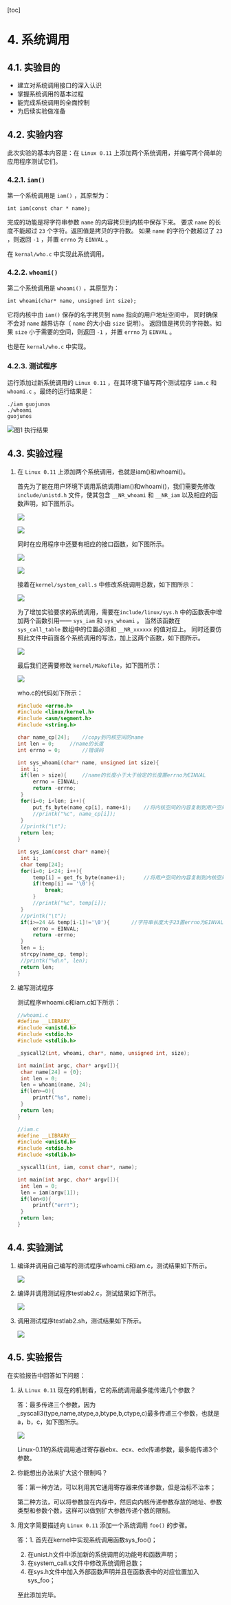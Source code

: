 [toc]

# 4. 系统调用

## 4.1. 实验目的

- 建立对系统调用接口的深入认识
- 掌握系统调用的基本过程
- 能完成系统调用的全面控制
- 为后续实验做准备

## 4.2. 实验内容

此次实验的基本内容是：在 `Linux 0.11` 上添加两个系统调用，并编写两个简单的应用程序测试它们。

### 4.2.1. `iam()`

第一个系统调用是 `iam()` ，其原型为：

```
int iam(const char * name);
```

完成的功能是将字符串参数 `name` 的内容拷贝到内核中保存下来。 要求 `name` 的长度不能超过 `23` 个字符。返回值是拷贝的字符数。 如果 `name` 的字符个数超过了 `23` ，则返回 `-1` ，并置 `errno` 为 `EINVAL` 。

在 `kernal/who.c` 中实现此系统调用。

### 4.2.2. `whoami()`

第二个系统调用是 `whoami()` ，其原型为：

```
int whoami(char* name, unsigned int size);
```

它将内核中由 `iam()` 保存的名字拷贝到 `name` 指向的用户地址空间中， 同时确保不会对 `name` 越界访存（ `name` 的大小由 `size` 说明）。 返回值是拷贝的字符数。如果 `size` 小于需要的空间，则返回 `-1` ，并置 `errno` 为 `EINVAL` 。

也是在 `kernal/who.c` 中实现。

### 4.2.3. 测试程序

运行添加过新系统调用的 `Linux 0.11` ，在其环境下编写两个测试程序 `iam.c` 和 `whoami.c` 。最终的运行结果是：

```
./iam guojunos
./whoami
guojunos
```

![图1 执行结果](http://os.guojunhit.cn/_images/lab02_whoami.png)

## 4.3. 实验过程

1. 在 `Linux 0.11` 上添加两个系统调用，也就是iam()和whoami()。

   首先为了能在用户环境下调用系统调用iam()和whoami()，我们需要先修改 `include/unistd.h` 文件，使其包含 `__NR_whoami` 和 `__NR_iam` 以及相应的函数声明，如下图所示。

   ![](images/img3.png)

   ![](images/img4.png)

   同时在应用程序中还要有相应的接口函数，如下图所示。

   ![](images/img5.png)

   ![](images/img6.png)

   接着在`kernel/system_call.s` 中修改系统调用总数，如下图所示：

   ![](images/img13.png)

   为了增加实验要求的系统调用，需要在`include/linux/sys.h` 中的函数表中增加两个函数引用—— `sys_iam` 和 `sys_whoami` 。 当然该函数在 `sys_call_table` 数组中的位置必须和 `__NR_xxxxxx` 的值对应上。 同时还要仿照此文件中前面各个系统调用的写法，加上这两个函数，如下图所示。

   ![](images/img7.png)

   最后我们还需要修改 `kernel/Makefile`，如下图所示：

   ![](images/img8.png)
   
   who.c的代码如下所示：
   
   ```c
   #include <errno.h>
   #include <linux/kernel.h>
   #include <asm/segment.h>
   #include <string.h>
   
   char name_cp[24];	//copy到内核空间的name
   int len = 0;		//name的长度
   int errno = 0;		//错误码
   
   int sys_whoami(char* name, unsigned int size){
   	int i;
   	if(len > size){		//name的长度小于大于给定的长度置errno为EINVAL
   		errno = EINVAL;
   		return -errno;
   	}
   	for(i=0; i<len; i++){
   		put_fs_byte(name_cp[i], name+i);	//将内核空间的内容复制到用户空间
   		//printk("%c", name_cp[i]);
   	}
   	//printk("\t");
   	return len;
   }
   
   int sys_iam(const char* name){
   	int i;
   	char temp[24];
   	for(i=0; i<24; i++){
   		temp[i] = get_fs_byte(name+i);		//将用户空间的内容复制到内核空间
   		if(temp[i] == '\0'){
   			break;
   		}
   		//printk("%c", temp[i]);
   	}
   	//printk("\t");
   	if(i>=24 && temp[i-1]!='\0'){		//字符串长度大于23置errno为EINVAL
   		errno = EINVAL;
   		return -errno;
   	}
   	len = i;
   	strcpy(name_cp, temp);
   	//printk("%d\n", len);
   	return len;
   }
   ```
   
2. 编写测试程序
   
      测试程序whoami.c和iam.c如下所示：
   
   ```c
   //whoami.c
   #define __LIBRARY__
   #include <unistd.h>
   #include <stdio.h>
   #include <stdlib.h>
   
   _syscall2(int, whoami, char*, name, unsigned int, size);
   
   int main(int argc, char* argv[]){
   	char name[24] = {0};
   	int len = 0;
   	len = whoami(name, 24);
   	if(len>=0){
   		printf("%s", name);
   	}
   	return len;
   }
   ```
   
   ```c
   //iam.c
   #define __LIBRARY__
   #include <unistd.h>
   #include <stdio.h>
   #include <stdlib.h>
   
   _syscall1(int, iam, const char*, name);
   
   int main(int argc, char* argv[]){
   	int len = 0;
   	len = iam(argv[1]);
   	if(len<0){
   		printf("err!");
   	}
   	return len;
   }
   
   ```

## 4.4. 实验测试

1. 编译并调用自己编写的测试程序whoami.c和iam.c，测试结果如下所示。

   ![](images/img9.png)

2. 编译并调用测试程序testlab2.c，测试结果如下所示。

   ![](images/img10.png)

3. 调用测试程序testlab2.sh，测试结果如下所示。

   ![](images/img11.png)

## 4.5. 实验报告

在实验报告中回答如下问题：

1. 从 `Linux 0.11` 现在的机制看，它的系统调用最多能传递几个参数？

   答：最多传递三个参数，因为_syscall3(type,name,atype,a,btype,b,ctype,c)最多传递三个参数，也就是a，b，c，如下图所示。

   ![](images/img12.png)

   Linux-0.11的系统调用通过寄存器ebx、ecx、edx传递参数，最多能传递3个参数。

2. 你能想出办法来扩大这个限制吗？

   答：第一种方法，可以利用其它通用寄存器来传递参数，但是治标不治本；

   第二种方法，可以将参数放在内存中，然后向内核传递参数存放的地址、参数类型和参数个数，这样可以做到扩大参数传递个数的限制。

3. 用文字简要描述向 `Linux 0.11` 添加一个系统调用 `foo()` 的步骤。

   答：1. 首先在kernel中实现系统调用函数sys_foo()；

   2. 在unist.h文件中添加新的系统调用的功能号和函数声明；
   3. 在system_call.s文件中修改系统调用总数；
   4. 在sys.h文件中加入外部函数声明并且在函数表中的对应位置加入sys_foo；
   
   至此添加完毕。